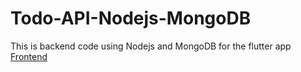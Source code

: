# Todo-API-Nodejs-MongoDB

This is backend code using Nodejs and MongoDB for the flutter app 
[Frontend ](https://github.com/srikrishna0874/Expressive-Responsive-Todo-App)
